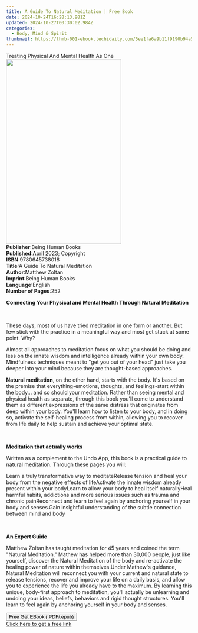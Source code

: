 ```yaml
---
title: A Guide To Natural Meditation | Free Book
date: 2024-10-24T16:28:13.981Z
updated: 2024-10-27T00:30:02.984Z
categories:
  - Body, Mind & Spirit
thumbnail: https://thmb-001-ebook.techidaily.com/5ee1fa6a9b11f9190b94a5bcf013a81f4857c80ab39b20158b3cfd5b0af02238.jpg
---
```

<main id="book-container">
  <div class="flex flex-col">
    <div class="book-brief flex-1 py-6 px-4 sm:p-6 md:py-10 md:px-8">
      <!-- brief-->
      <div class="book-brief-main">
        Treating Physical And Mental Health As One
      </div>
    </div>
    <div
      class="book-meta-info flex-1 grid gap-4 col-start-1 col-end-3 row-start-1 sm:mb-6 sm:grid-cols-4 lg:gap-6 lg:col-start-2 lg:row-end-6 lg:row-span-6 lg:mb-0"
    >
      <div
        class="book-meta-info-left place-content-center mt-4 p-4 text-sm leading-6 col-start-2 col-span-2 dark:text-slate-400"
      >
        <img
          class="w-full h-500 object-cover rounded-lg sm:h-255 sm:col-span-2 lg:col-span-full"
          src="https://img-001-ebook.techidaily.com/aa2ba2b02c78ebb8ac8138838e50c3331cae0e07a6a3de6fee6c4d45cb59fdf2.jpg"
          alt=""
          width="312"
          height="500"
        />
      </div>
      <div
        class="book-meta-info-right mt-2 col-start-1 row-start-2 col-span-3 self-center"
      >
        <!-- meta data  -->
        <div class="flex flex-col px-4 md:px-8">
          <div class="flex-1">
            <strong>Publisher</strong>:<span class="px-2"
              >Being Human Books</span
            >
          </div>
          <div class="flex-1">
            <strong>Published</strong>:<span class="px-2"
              >April 2023; Copyright</span
            >
          </div>
          <div class="flex-1">
            <strong>ISBN</strong>:<span class="px-2">9780645738018</span>
          </div>
          <div class="flex-1">
            <strong>Title</strong>:<span class="px-2"
              >A Guide To Natural Meditation</span
            >
          </div>
          <div class="flex-1">
            <strong>Author</strong>:<span class="px-2">Matthew Zoltan</span>
          </div>
          <div class="flex-1">
            <strong>Imprint</strong>:<span class="px-2">Being Human Books</span>
          </div>
          <div class="flex-1">
            <strong>Language</strong>:<span class="px-2">English</span>
          </div>
          <div class="flex-1">
            <strong>Number of Pages</strong>:<span class="px-2">252</span>
          </div>
        </div>
      </div>
    </div>
    <div class="book-description flex-1 py-6 px-4 sm:p-6 md:py-10 md:px-8">
      <div class="book-description-main">
        <div accordion-content="" id="description">
          <p>
            <strong style="color: rgb(15, 17, 17)"
              >Connecting Your Physical and Mental Health Through Natural
              Meditation</strong
            >
          </p>
          <p><br /></p>
          <p>
            These days, most of us have tried meditation in one form or another.
            But few stick with the practice in a meaningful way and most get
            stuck at some point. Why?
          </p>
          <p>
            Almost all approaches to meditation focus on what you should be
            doing and less on the innate wisdom and intelligence already within
            your own body. Mindfulness techniques meant to "get you out of your
            head" just take you deeper into your mind because they are
            thought-based approaches.
          </p>
          <p>
            <strong>Natural meditation</strong>, on the other hand, starts with
            the body. It's based on the premise that everything-emotions,
            thoughts, and feelings-start within the body... and so should your
            meditation. Rather than seeing mental and physical health as
            separate, through this book you'll come to understand them as
            different expressions of the same distress that originates from deep
            within your body. You'll learn how to listen to your body, and in
            doing so, activate the self-healing process from within, allowing
            you to recover from life daily to help sustain and achieve your
            optimal state.
          </p>
          <p><br /></p>
          <p>
            <strong style="color: rgb(15, 17, 17)"
              >Meditation that actually works</strong
            >
          </p>
          <p>
            Written as a complement to the Undo App, this book is a practical
            guide to natural meditation. Through these pages you will:
          </p>
          Learn a truly transformative way to meditateRelease tension and heal
          your body from the negative effects of lifeActivate the innate wisdom
          already present within your bodyLearn to allow your body to heal
          itself naturallyHeal harmful habits, addictions and more serious
          issues such as trauma and chronic painReconnect and learn to feel
          again by anchoring yourself in your body and senses.Gain insightful
          understanding of the subtle connection between mind and body
          <p><br /></p>
          <p><strong style="color: rgb(15, 17, 17)">An Expert Guide</strong></p>
          <p>
            Matthew Zoltan has taught meditation for 45 years and coined the
            term "Natural Meditation." Mathew has helped more than 30,000
            people, just like yourself, discover the Natural Meditation of the
            body and re-activate the healing power of nature within
            themselves.Under Mathew's guidance, Natural Meditation will
            reconnect you with your current and natural state to release
            tensions, recover and improve your life on a daily basis, and allow
            you to experience the life you already have to the maximum. By
            learning this unique, body-first approach to meditation, you'll
            actually be unlearning and undoing your ideas, beliefs, behaviors
            and rigid thought structures. You'll learn to feel again by
            anchoring yourself in your body and senses.
          </p>
        </div>
        <div class="accordion-fader"></div>
      </div>
    </div>
    <div class="book-excerpts flex-1 py-6 px-4 sm:p-6 md:py-10 md:px-8"></div>
    <div
      class="book-about-author flex-1 py-6 px-4 sm:p-6 md:py-10 md:px-8"
    ></div>
    <div class="book-free-get flex-1 py-6 px-4 sm:p-6 md:py-10 md:px-8">
      <button
        id="btn-free-get"
        class="bg-blue-500 hover:bg-blue-700 text-white font-bold py-2 px-4 rounded"
      >
        Free Get EBook (.PDF/.epub)
      </button>
      <div id="countdown-display" class="px-2 text-lg mt-2"></div>
      <a
        id="free-link"
        class="hidden bg-blue-500 hover:bg-blue-700 text-white font-bold py-2 px-4 rounded"
        href="https://www.ebooks.com/en-us/book/210902791/a-guide-to-natural-meditation/matthew-zoltan/"
        target="_blank"
        >Click here to get a free link</a
      >
    </div>
    <script>
      let countdownTime = 0;
      let countdownInterval = null;
      document
        .getElementById('btn-free-get')
        .addEventListener('click', startCountdown);
      function startCountdown() {
        countdownTime = new Date().getTime() + 60000 * 3;
        countdownInterval = setInterval(updateCountdown, 1000);
        document.getElementById('btn-free-get').disabled = true;
        document
          .getElementById('btn-free-get')
          .classList.add('bg-gray-500', 'cursor-not-allowed');
      }
      function updateCountdown() {
        let currentTime = new Date().getTime();
        let timeLeft = countdownTime - currentTime;
        let secondsLeft = Math.floor(timeLeft / 1000);
        document.getElementById('countdown-display').innerHTML =
          `Remaining time: ${secondsLeft} seconds.`;
        if (secondsLeft <= 0) {
          clearInterval(countdownInterval);
          document.getElementById('btn-free-get').classList.add('hidden');
          document.getElementById('free-link').classList.remove('hidden');
          document.getElementById('countdown-display').innerHTML = '';
        }
      }
    </script>
  </div>
</main>

<ins class="adsbygoogle"
      style="display:block"
      data-ad-client="ca-pub-7571918770474297"
      data-ad-slot="8358498916"
      data-ad-format="auto"
      data-full-width-responsive="true"></ins>
    